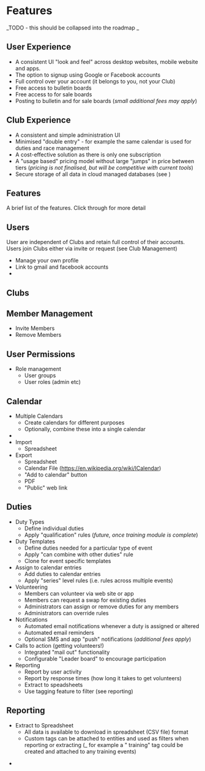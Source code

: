 Features
========

_TODO - this should be collapsed into the roadmap _ 


User Experience
---------------

* A consistent UI "look and feel" across desktop websites, mobile website and apps.
* The option to signup using Google or Facebook accounts
* Full control over your account (it belongs to you, not your Club)
* Free access to bulletin boards
* Free access to for sale boards
* Posting to bulletin and for sale boards (*small additional fees may apply*)

Club Experience
---------------

* A consistent and simple administration UI
* Minimised "double entry" - for example the same calendar is used for duties and race management
* A cost-effective solution as there is only one subscription
* A "usage based" pricing model without large "jumps" in price between tiers (*pricing is not finalised, but will be
  competitive with current tools*)
* Secure storage of all data in cloud managed databases (see )

Features
--------
A brief list of the features. Click through for more detail

## Users 
User are independent of Clubs and retain full control of their accounts. Users join 
Clubs either via invite or request (see Club Management)

* Manage your own profile
* Link to gmail and facebook accounts 
* 

## Clubs 


## Member Management

* Invite Members
* Remove Members

## User Permissions

* Role management
    * User groups
    * User roles (admin etc)

## Calendar

* Multiple Calendars
    - Create calendars for different purposes
    - Optionally, combine these into a single calendar
*
* Import
    - Spreadsheet
* Export
    - Spreadsheet
    - Calendar File (https://en.wikipedia.org/wiki/ICalendar)
    - "Add to calendar" button
    - PDF
    - "Public" web link

## Duties

* Duty Types
    - Define individual duties
    - Apply "qualification" rules (_future, once training module is complete_)
* Duty Templates
    - Define duties needed for a particular type of event
    - Apply "can combine with other duties" rule
    - Clone for event specific templates
* Assign to calendar entries
    - Add duties to calendar entries
    - Apply "series" level rules (i.e. rules across multiple events)
* Volunteering
    - Members can volunteer via web site or app
    - Members can request a swap for existing duties
    - Administrators can assign or remove duties for any members
    - Administrators can override rules
* Notifications
    - Automated email notifications whenever a duty is assigned or altered
    - Automated email reminders
    - Optional SMS and app "push" notifications (_additional fees apply_)
* Calls to action (getting volunteers!)
    - Integrated "mail out" functionality
    - Configurable "Leader board" to encourage participation
* Reporting
    - Report by user activity
    - Report by response times (how long it takes to get volunteers)
    - Extract to speadsheets
    - Use tagging feature to filter (see reporting)
  

## Reporting

* Extract to Spreadsheet
    - All data is available to download in spreadsheet (CSV file) format
    - Custom tags can be attached to entities and used as filters when reporting or extracting  (_ for example a "
      training" tag could be created and attached to any training events)

  
- 
